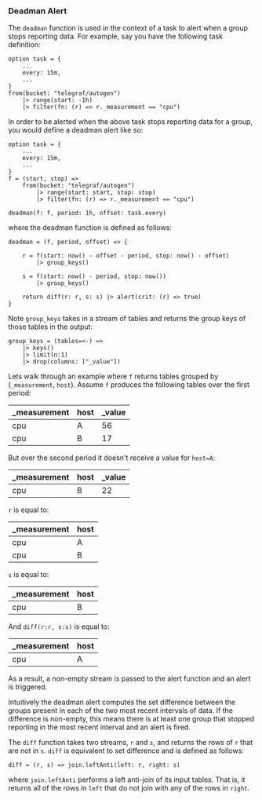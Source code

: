 ### Deadman Alert

The `deadman` function is used in the context of a task to alert when a group stops reporting data.
For example, say you have the following task definition:

```
option task = {
    ...
    every: 15m,
    ...
}
from(bucket: "telegraf/autogen")
    |> range(start: -1h)
    |> filter(fn: (r) => r._measurement == "cpu")
```

In order to be alerted when the above task stops reporting data for a group, you would define a deadman alert like so:
```
option task = {
    ...
    every: 15m,
    ...
}
f = (start, stop) =>
    from(bucket: "telegraf/autogen")
        |> range(start: start, stop: stop)
        |> filter(fn: (r) => r._measurement == "cpu")

deadman(f: f, period: 1h, offset: task.every)
```

where the deadman function is defined as follows:
```
deadman = (f, period, offset) => {

    r = f(start: now() - offset - period, stop: now() - offset)
        |> group_keys()

    s = f(start: now() - period, stop: now())
        |> group_keys()

    return diff(r: r, s: s) |> alert(crit: (r) => true)
}
```

Note `group_keys` takes in a stream of tables and returns the group keys of those tables in the output:
```
group_keys = (tables=<-) =>
    |> keys()
    |> limit(n:1)
    |> drop(columns: ["_value"])
```

Lets walk through an example where `f` returns tables grouped by (`_measurement`, `host`).
Assume `f` produces the following tables over the first period:

| _measurement | host | _value |
| ------------ | ---- | ------ |
| cpu          | A    | 56     |
| cpu          | B    | 17     |

But over the second period it doesn't receive a value for `host=A`:

| _measurement | host | _value |
| ------------ | ---- | ------ |
| cpu          | B    | 22     |

`r` is equal to:

| _measurement | host |
| ------------ | ---- |
| cpu          | A    |
| cpu          | B    |

`s` is equal to:

| _measurement | host |
| ------------ | ---- |
| cpu          | B    |

And `diff(r:r, s:s)` is equal to:

| _measurement | host |
| ------------ | ---- |
| cpu          | A    |

As a result, a non-empty stream is passed to the alert function and an alert is triggered.

Intuitively the deadman alert computes the set difference between the groups present in each of the two most recent intervals of data.
If the difference is non-empty, this means there is at least one group that stopped reporting in the most recent interval and an alert is fired.

The `diff` function takes two streams, `r` and `s`, and returns the rows of `r` that are not in `s`.
`diff` is equivalent to set difference and is defined as follows:
```
diff = (r, s) => join.leftAnti(left: r, right: s)
```

where `join.leftAnti` performs a left anti-join of its input tables.
That is, it returns all of the rows in `left` that do not join with any of the rows in `right`.
